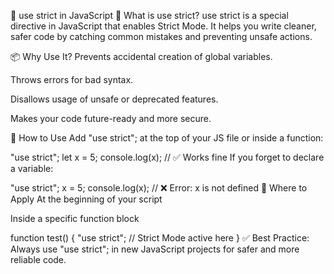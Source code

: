 📌 use strict in JavaScript
📖 What is use strict?
use strict is a special directive in JavaScript that enables Strict Mode.
It helps you write cleaner, safer code by catching common mistakes and preventing unsafe actions.

📦 Why Use It?
Prevents accidental creation of global variables.

Throws errors for bad syntax.

Disallows usage of unsafe or deprecated features.

Makes your code future-ready and more secure.

📙 How to Use
Add "use strict"; at the top of your JS file or inside a function:

"use strict";
let x = 5;
console.log(x);  // ✅ Works fine
If you forget to declare a variable:


"use strict";
x = 5;
console.log(x);  // ❌ Error: x is not defined
📌 Where to Apply
At the beginning of your script

Inside a specific function block

function test() {
  "use strict";
  // Strict Mode active here
}
✅ Best Practice:
Always use "use strict"; in new JavaScript projects for safer and more reliable code.
